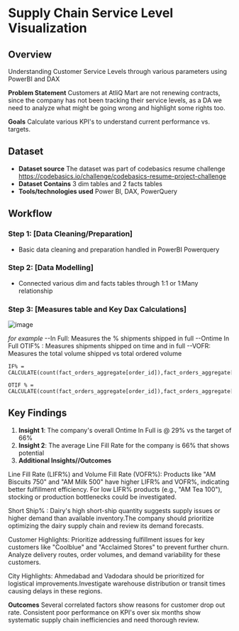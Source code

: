 # Supply Chain Service Level Visualization 

## Overview  
Understanding Customer Service Levels through various parameters using PowerBI and DAX

**Problem Statement** Customers at AtliQ Mart are not renewing contracts, since the company has not been tracking their service levels, as a DA we need to analyze what might be going wrong and highlight some rights too.

**Goals** Calculate various KPI's to understand current performance vs. targets.

## Dataset  
- **Dataset source** The dataset was part of codebasics resume challenge
  https://codebasics.io/challenge/codebasics-resume-project-challenge
- **Dataset Contains** 3 dim tables and 2 facts tables    
-  **Tools/technologies used** Power BI, DAX, PowerQuery 

## Workflow  
### Step 1: [Data Cleaning/Preparation]  
- Basic data cleaning and preparation handled in PowerBI Powerquery  
### Step 2: [Data Modelling]  
- Connected various dim and facts tables through 1:1 or 1:Many relationship
### Step 3: [Measures table and Key Dax Calculations]
![image](https://github.com/user-attachments/assets/beb0587f-d23c-42fd-b062-654ebe4a283e)


*for example*
--In Full: Measures the % shipments shipped in full
--Ontime In Full OTIF% : Measures shipments shipped on time and in full
--VOFR: Measures the total volume shipped vs total ordered volume

```
IF% = CALCULATE(count(fact_orders_aggregate[order_id]),fact_orders_aggregate[in_full]=1)/COUNT(fact_orders_aggregate[order_id])*100
```
```
OTIF % = CALCULATE(count(fact_orders_aggregate[order_id]),fact_orders_aggregate[otif]=1)/COUNT(fact_orders_aggregate[order_id])*100
``` 




## Key Findings  
1. **Insight 1**:  The company's overall Ontime In Full is @ 29% vs the target of 66%
2. **Insight 2**: The average Line Fill Rate for the company is 66% that shows potential 
3. **Additional Insights//Outcomes**

Line Fill Rate (LIFR%) and Volume Fill Rate (VOFR%): Products like "AM Biscuits 750" and "AM Milk 500" have higher LIFR% and VOFR%, indicating better fulfillment efficiency. For low LIFR% products (e.g., "AM Tea 100"), stocking or production bottlenecks could be investigated.

Short Ship% : Dairy's high short-ship quantity suggests supply issues or higher demand than available inventory.The company should prioritize optimizing the dairy supply chain and review its demand forecasts.

Customer Highlights: Prioritize addressing fulfillment issues for key customers like "Coolblue" and "Acclaimed Stores" to prevent further churn. Analyze delivery routes, order volumes, and demand variability for these customers.

City Highlights: Ahmedabad and Vadodara should be prioritized for logistical improvements.Investigate warehouse distribution or transit times causing delays in these regions.

**Outcomes**
Several correlated factors show reasons for customer drop out rate. Consistent poor performance on KPI's over six months show systematic supply chain inefficiencies and need thorough review. 


